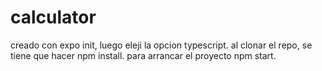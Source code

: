 # calculator

creado con expo init, luego eleji la opcion typescript.
al clonar el repo, se tiene que hacer npm install.
para arrancar el proyecto npm start.
